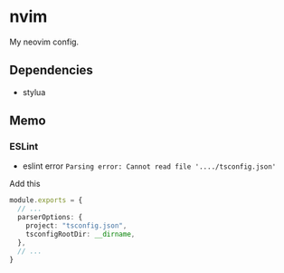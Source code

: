 # nvim
My neovim config.

## Dependencies
- stylua

## Memo
### ESLint
- eslint error `Parsing error: Cannot read file '..../tsconfig.json'`

Add this
```typescript
module.exports = {
  // ...
  parserOptions: {
    project: "tsconfig.json",
    tsconfigRootDir: __dirname,
  },
  // ...
}
```
